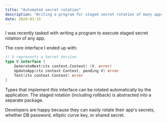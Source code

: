 ```yaml
---
title: "Automated secret rotation"
description: "Writing a program for staged secret rotation of many apps."
date: 2024-03-15
---
```

I was recently tasked with writing a program to execute staged secret rotation of any app.

The core interface I ended up with:
```go
// V represents a Secret Version
type V interface {
	GenerateNext(ctx context.Context) (V, error)
	UpdateApp(ctx context.Context, pending V) error
	Test(ctx context.Context) error
}
```

Types that implement this interface can be rotated automatically by the application. The staged rotation (including rollback) is abstracted into a separate package.

Developers are happy because they can easily rotate their app's secrets, whether DB password, elliptic curve key, or shared secret.
